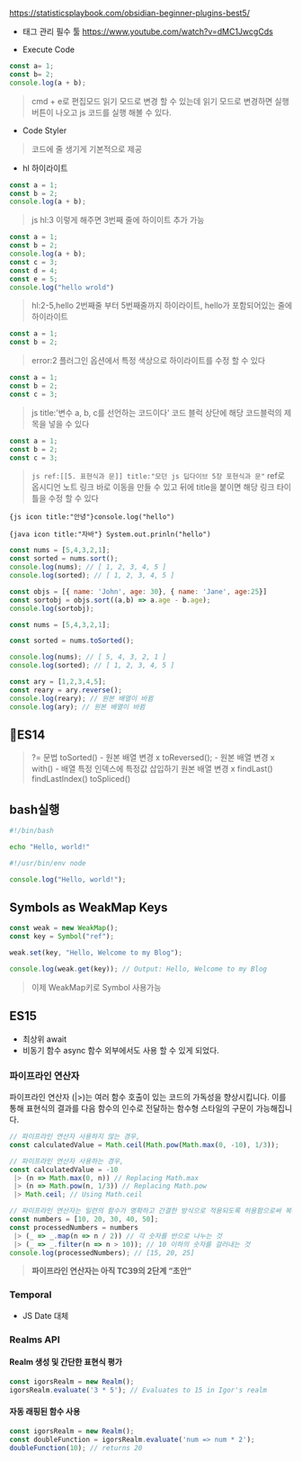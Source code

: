 
https://statisticsplaybook.com/obsidian-beginner-plugins-best5/

- 태그 관리 필수 툴
https://www.youtube.com/watch?v=dMC1JwcgCds

- Execute Code

```js
const a= 1;
const b= 2;
console.log(a + b);
```

> cmd + e로 편집모드 읽기 모드로 변경 할 수 있는데 읽기 모드로 변경하면 실행 버튼이 나오고 js 코드를 실행 해볼 수 있다.


- Code Styler
> 코드에 줄 생기게 기본적으로 제공

- hl 하이라이트

```js hl:3
const a = 1;
const b = 2;
console.log(a + b);
```

> js hl:3 이렇게 해주면 3번째 줄에 하이이트 추가 가능

```js hl:2-5,hello
const a = 1;
const b = 2;
console.log(a + b);
const c = 3;
const d = 4;
const e = 5;
console.log("hello wrold")
```

> hl:2-5,hello 
> 2번째줄 부터 5번째줄까지 하이라이트, hello가 포함되어있는 줄에 하이라이트


```js error:2
const a = 1;
const b = 2;
```

> error:2 플러그인 옵션에서 특정 색상으로 하이라이트를 수정 할 수 있다

```js title:'변수 a, b, c를 선언하는 코드이다'
const a = 1;
const b = 2;
const c = 3;
```

> js title:'변수 a, b, c를 선언하는 코드이다' 코드 블럭 상단에 해당 코드블럭의 제목을 넣을 수 있다

```js ref:[[5. 표현식과 문]] title:"모던 js 딥다이브 5장 포현식과 문"
const a = 1;
const b = 2;
const c = 3;
```

> `js ref:[[5. 표현식과 문]] title:"모던 js 딥다이브 5장 포현식과 문"` 
> ref로 옵시디언 노트 링크 바로 이동을 만들 수 있고 뒤에 title을 붙이면 해당 링크 타이틀을 수정 할 수 있다


`{js icon title:"안녕"}console.log("hello")` 

`{java icon title:"자바"} System.out.prinln("hello")` 



```js title="sort 문제점은 원본 배열이 변경된다는 불변하지 않은 치명적 단점"
const nums = [5,4,3,2,1];
const sorted = nums.sort();
console.log(nums); // [ 1, 2, 3, 4, 5 ]
console.log(sorted); // [ 1, 2, 3, 4, 5 ]

const objs = [{ name: 'John', age: 30}, { name: 'Jane', age:25}]
const sortobj = objs.sort((a,b) => a.age - b.age);
console.log(sortobj);
```

```js
const nums = [5,4,3,2,1];

const sorted = nums.toSorted();

console.log(nums); // [ 5, 4, 3, 2, 1 ]
console.log(sorted); // [ 1, 2, 3, 4, 5 ]
```


```js
const ary = [1,2,3,4,5];
const reary = ary.reverse();
console.log(reary); // 원본 배열이 바뀜
console.log(ary); // 원본 배열이 바뀜
```
## ES14
> ?= 문법
> toSorted() - 원본 배열 변경 x
> toReversed(); - 원본 배열 변경 x
> with() - 배열 특정 인덱스에 특정값 삽입하기 원본 배열 변경 x
> findLast()
> findLastIndex()
> toSpliced()


## bash실행
```bash
#!/bin/bash

echo "Hello, world!"
```

```js title="hello.js로 실행 가능"
#!/usr/bin/env node

console.log("Hello, world!");
```


## Symbols as WeakMap Keys

```js
const weak = new WeakMap();
const key = Symbol("ref");

weak.set(key, "Hello, Welcome to my Blog");

console.log(weak.get(key)); // Output: Hello, Welcome to my Blog
```

> 이제 WeakMap키로 Symbol 사용가능


## ES15
- 최상위 await
- 비동기 함수 async 함수 외부에서도 사용 할 수 있게 되었다.

### 파이프라인 연산자

파이프라인 연산자 (|>)는 여러 함수 호출이 있는 코드의 가독성을 향상시킵니다. 이를 통해 표현식의 결과를 다음 함수의 인수로 전달하는 함수형 스타일의 구문이 가능해집니다.


```js
// 파이프라인 연산자 사용하지 않는 경우,
const calculatedValue = Math.ceil(Math.pow(Math.max(0, -10), 1/3));

// 파이프라인 연산자 사용하는 경우,
const calculatedValue = -10
 |> (n => Math.max(0, n)) // Replacing Math.max
 |> (n => Math.pow(n, 1/3)) // Replacing Math.pow
 |> Math.ceil; // Using Math.ceil
```

```js title="함수형 사용"
// 파이프라인 연산자는 일련의 함수가 명확하고 간결한 방식으로 적용되도록 허용함으로써 복잡한 데이터 조작을 단순화합니다.
const numbers = [10, 20, 30, 40, 50];
const processedNumbers = numbers
 |> (_ => _.map(n => n / 2)) // 각 숫자를 반으로 나누는 것
 |> (_ => _.filter(n => n > 10)); // 10 이하의 숫자를 걸러내는 것
console.log(processedNumbers); // [15, 20, 25]
```

> **파이프라인 연산자는 아직 TC39의 2단계 “초안”** 


### Temporal
- JS Date 대체


### Realms API
#### Realm 생성 및 간단한 표현식 평가

```js
const igorsRealm = new Realm();  
igorsRealm.evaluate('3 * 5'); // Evaluates to 15 in Igor's realm
```

#### 자동 래핑된 함수 사용
```js
const igorsRealm = new Realm();
const doubleFunction = igorsRealm.evaluate('num => num * 2');
doubleFunction(10); // returns 20
```

